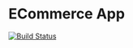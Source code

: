 # ECommerce App

[![Build Status](https://travis-ci.org/seansor/ecommerce_django.svg?branch=master)](https://travis-ci.org/seansor/ecommerce_django)